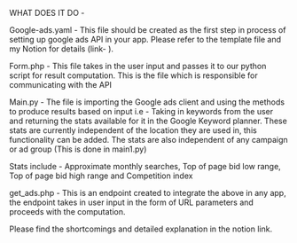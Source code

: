 WHAT DOES IT DO -

Google-ads.yaml - This file should be created as the first step in process of setting up google ads API in your app. Please refer to the template file and my Notion for details (link- ).

Form.php - This file takes in the user input and passes it to our python script for result computation. This is the file which is responsible for communicating with the API

Main.py - The file is importing the Google ads client and using the methods to produce results based on input i.e - Taking in keywords from the user and returning the stats available for it in the Google Keyword planner. These stats are currently independent of the location they are used in, this functionality can be added. The stats are also independent of any campaign or ad group (This is done in main1.py)

Stats include - Approximate monthly searches, Top of page bid low range, Top of page bid high range and Competition index

get_ads.php - This is an endpoint created to integrate the above in any app, the endpoint takes in user input in the form of URL parameters and proceeds with the computation.

Please find the shortcomings and detailed explanation in the notion link.
